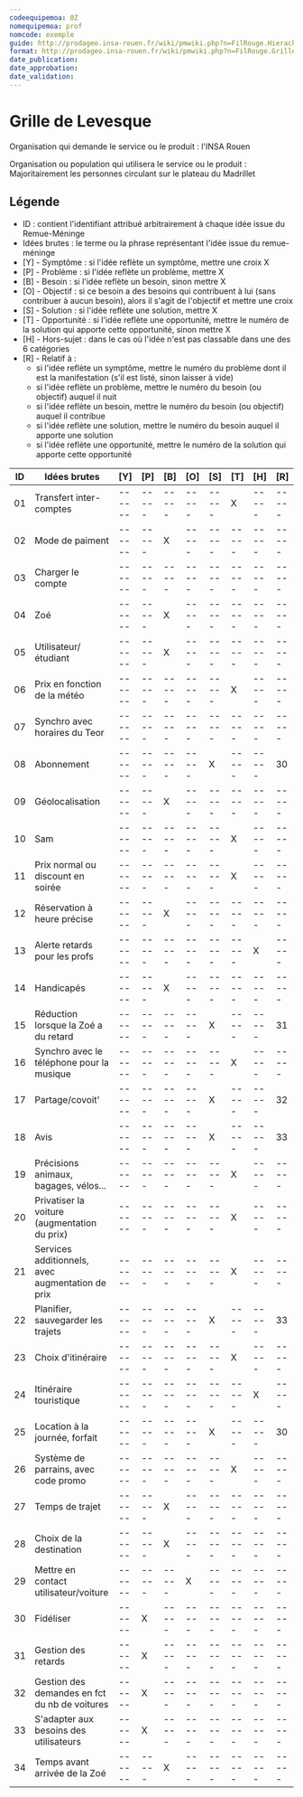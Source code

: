 ```yaml
---
codeequipemoa: 0Z
nomequipemoa: prof
nomcode: exemple
guide: http://prodageo.insa-rouen.fr/wiki/pmwiki.php?n=FilRouge.HierachiserBesoins
format: http://prodageo.insa-rouen.fr/wiki/pmwiki.php?n=FilRouge.GrilleLevesque
date_publication:
date_approbation:
date_validation:
---
```


# Grille de Levesque

Organisation qui demande le service ou le produit : l'INSA Rouen

Organisation ou population qui utilisera le service ou le produit : Majoritairement les personnes circulant sur le plateau du Madrillet

## Légende
 - ID : contient l'identifiant attribué arbitrairement à chaque idée issue du Remue-Méninge
 - Idées brutes : le terme ou la phrase représentant l'idée issue du remue-méninge
 - [Y] - Symptôme : si l'idée reflète un symptôme, mettre une croix X
 - [P] - Problème : si l'idée reflète un problème, mettre X
 - [B] - Besoin : si l'idée reflète un besoin, sinon mettre X
 - [O] - Objectif : si ce besoin a des besoins qui contribuent à lui (sans contribuer à aucun besoin), alors il s'agit de l'objectif et mettre une croix
 - [S] - Solution : si l'idée reflète une solution, mettre X
 - [T] - Opportunité : si l'idée reflète une opportunité, mettre le numéro de la solution qui apporte cette opportunité, sinon mettre X
 - [H] - Hors-sujet : dans le cas où l'idée n'est pas classable dans une des 6 catégories
 - [R] - Relatif à :
   - si l'idée reflète un symptôme, mettre le numéro du problème dont il est la manifestation (s'il est listé, sinon laisser à vide)
   - si l'idée reflète un problème, mettre le numéro du besoin (ou objectif) auquel il nuit
   - si l'idée reflète un besoin, mettre le numéro du besoin (ou objectif) auquel il contribue
   - si l'idée reflète une solution, mettre le numéro du besoin auquel il apporte une solution
   - si l'idée reflète une opportunité, mettre le numéro de la solution qui apporte cette opportunité


| ID 	| Idées brutes 	                                  |  [Y] | [P] | [B] | [O] | [S] | [T] | [H] | [R] |
|----	|-------------------------------------------------|------|-----|-----|-----|-----|-----|-----|-----|
| 01 	|Transfert inter-comptes                          |------|-----|-----|-----|-----|  X  |-----|-----|
| 02 	|Mode de paiment                                  |------|-----|  X  |-----|-----|-----|-----|-----|
| 03 	|Charger le compte                                |------|-----|-----|-----|-----|-----|-----|-----|
| 04 	|Zoé            	                                |------|-----|  X  |-----|-----|-----|-----|-----|
| 05	|Utilisateur/étudiant                             |------|-----|  X  |-----|-----|-----|-----|-----|
| 06	|Prix en fonction de la météo                     |------|-----|-----|-----|-----|  X  |-----|-----|
| 07	|Synchro avec horaires du Teor                    |------|-----|-----|-----|-----|-----|-----|-----|
| 08	|Abonnement                                       |------|-----|-----|-----|  X  |-----|-----| 30  |
| 09	|Géolocalisation                                  |------|-----|  X  |-----|-----|-----|-----|-----|
| 10	|Sam                                              |------|-----|-----|-----|-----|  X  |-----|-----|
| 11	|Prix normal ou discount en soirée                |------|-----|-----|-----|-----|  X  |-----|-----|
| 12	|Réservation à heure précise                      |------|-----|  X  |-----|-----|-----|-----|-----|
| 13	|Alerte retards pour les profs                    |------|-----|-----|-----|-----|-----|  X  |-----|
| 14	|Handicapés                                       |------|-----|  X  |-----|-----|-----|-----|-----|
| 15	|Réduction lorsque la Zoé a du retard             |------|-----|-----|-----|  X  |-----|-----| 31  |
| 16	|Synchro avec le téléphone pour la musique        |------|-----|-----|-----|-----|  X  |-----|-----|
| 17	|Partage/covoit'                                  |------|-----|-----|-----|  X  |-----|-----| 32  |
| 18	|Avis                                             |------|-----|-----|-----|  X  |-----|-----| 33  |
| 19	|Précisions animaux, bagages, vélos...            |------|-----|-----|-----|-----|  X  |-----|-----|
| 20	|Privatiser la voiture (augmentation du prix)     |------|-----|-----|-----|-----|  X  |-----|-----|
| 21	|Services additionnels, avec augmentation de prix |------|-----|-----|-----|-----|  X  |-----|-----|
| 22	|Planifier, sauvegarder les trajets               |------|-----|-----|-----|  X  |-----|-----| 33  |
| 23	|Choix d'itinéraire                               |------|-----|-----|-----|-----|  X  |-----|-----|
| 24	|Itinéraire touristique                           |------|-----|-----|-----|-----|-----|  X  |-----|
| 25	|Location à la journée, forfait                   |------|-----|-----|-----|  X  |-----|-----| 30  |
| 26	|Système de parrains, avec code promo             |------|-----|-----|-----|-----|  X  |-----|-----|
| 27	|Temps de trajet                                  |------|-----|  X  |-----|-----|-----|-----|-----|
| 28	|Choix de la destination                          |------|-----|  X  |-----|-----|-----|-----|-----|
| 29	|Mettre en contact utilisateur/voiture            |------|-----|-----|  X  |-----|-----|-----|-----|
| 30  |Fidéliser                                        |------|  X  |-----|-----|-----|-----|-----|-----|
| 31  |Gestion des retards                              |------|  X  |-----|-----|-----|-----|-----|-----|
| 32  |Gestion des demandes en fct du nb de voitures    |------|  X  |-----|-----|-----|-----|-----|-----|
| 33  |S'adapter aux besoins des utilisateurs           |------|  X  |-----|-----|-----|-----|-----|-----|
| 34  |Temps avant arrivée de la Zoé                    |------|-----|  X  |-----|-----|-----|-----|-----|
